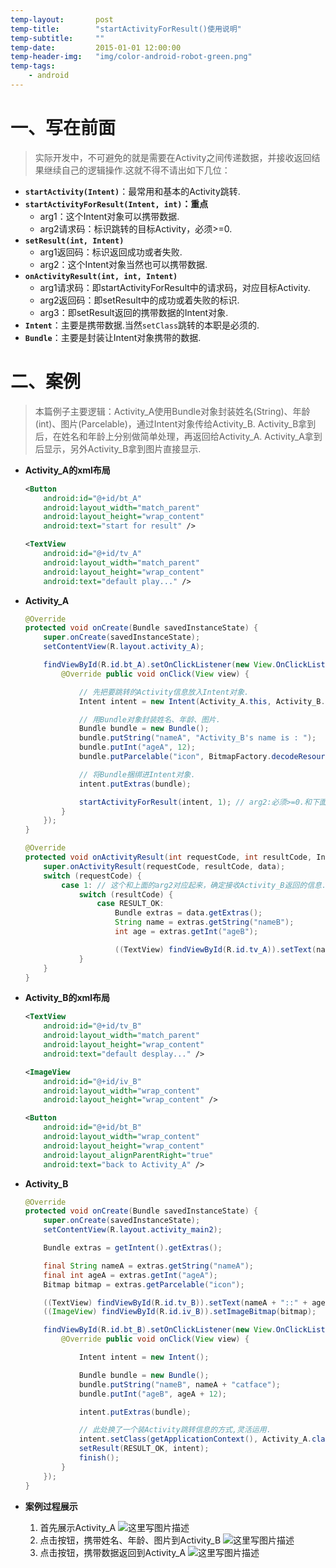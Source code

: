 ```yaml
---
temp-layout:       post
temp-title:        "startActivityForResult()使用说明"
temp-subtitle:     ""
temp-date:         2015-01-01 12:00:00
temp-header-img:   "img/color-android-robot-green.png"
temp-tags:
    - android
---
```


# 一、写在前面
>实际开发中，不可避免的就是需要在Activity之间传递数据，并接收返回结果继续自己的逻辑操作.这就不得不请出如下几位：

- **`startActivity(Intent)`**：最常用和基本的Activity跳转.
- **`startActivityForResult(Intent, int)`：重点**
	- arg1：这个Intent对象可以携带数据.
	- arg2请求码：标识跳转的目标Activity，必须>=0.
- **`setResult(int, Intent)`**
	- arg1返回码：标识返回成功或者失败.
	- arg2：这个Intent对象当然也可以携带数据.
- **`onActivityResult(int, int, Intent)`**
	- arg1请求码：即startActivityForResult中的请求码，对应目标Activity.
	- arg2返回码：即setResult中的成功或着失败的标识.
	- arg3：即setResult返回的携带数据的Intent对象.
- **`Intent`**：主要是携带数据.当然`setClass`跳转的本职是必须的.
- **`Bundle`**：主要是封装让Intent对象携带的数据.

# 二、案例
>本篇例子主要逻辑：Activity_A使用Bundle对象封装姓名(String)、年龄(int)、图片(Parcelable)，通过Intent对象传给Activity_B. Activity_B拿到后，在姓名和年龄上分别做简单处理，再返回给Activity_A. Activity_A拿到后显示，另外Activity_B拿到图片直接显示.

- **Activity_A的xml布局**
	```xml
	<Button
		android:id="@+id/bt_A"
		android:layout_width="match_parent"
		android:layout_height="wrap_content"
		android:text="start for result" />
	
	<TextView
		android:id="@+id/tv_A"
		android:layout_width="match_parent"
		android:layout_height="wrap_content"
		android:text="default play..." />
	```

- **Activity_A**

	```java
	@Override
	protected void onCreate(Bundle savedInstanceState) {
	    super.onCreate(savedInstanceState);
	    setContentView(R.layout.activity_A);
	
	    findViewById(R.id.bt_A).setOnClickListener(new View.OnClickListener() {
	        @Override public void onClick(View view) {
	
	            // 先把要跳转的Activity信息放入Intent对象.
	            Intent intent = new Intent(Activity_A.this, Activity_B.class);
	
	            // 用Bundle对象封装姓名、年龄、图片.
	            Bundle bundle = new Bundle();
	            bundle.putString("nameA", "Activity_B's name is : ");
	            bundle.putInt("ageA", 12);
	            bundle.putParcelable("icon", BitmapFactory.decodeResource(getResources(), R.mipmap.ic_launcher));
	
	            // 将Bundle捆绑进Intent对象.
	            intent.putExtras(bundle);
	
	            startActivityForResult(intent, 1); // arg2:必须>=0.和下面的requestCode对应目标Activity.
	        }
	    });
	}
	
	@Override
	protected void onActivityResult(int requestCode, int resultCode, Intent data) {
	    super.onActivityResult(requestCode, resultCode, data);
	    switch (requestCode) {
	        case 1: // 这个和上面的arg2对应起来，确定接收Activity_B返回的信息.
	            switch (resultCode) {
	                case RESULT_OK:
	                    Bundle extras = data.getExtras();
	                    String name = extras.getString("nameB");
	                    int age = extras.getInt("ageB");
	
	                    ((TextView) findViewById(R.id.tv_A)).setText(name + " :: " + age);
	            }
	    }
	}
	```

- **Activity_B的xml布局**

	```xml
	<TextView
	    android:id="@+id/tv_B"
	    android:layout_width="match_parent"
	    android:layout_height="wrap_content"
	    android:text="default desplay..." />
	
	<ImageView
	    android:id="@+id/iv_B"
	    android:layout_width="wrap_content"
	    android:layout_height="wrap_content" />
	
	<Button
	    android:id="@+id/bt_B"
	    android:layout_width="wrap_content"
	    android:layout_height="wrap_content"
	    android:layout_alignParentRight="true"
	    android:text="back to Activity_A" />
	```

- **Activity_B**

	```java
	@Override
	protected void onCreate(Bundle savedInstanceState) {
	    super.onCreate(savedInstanceState);
	    setContentView(R.layout.activity_main2);
	
	    Bundle extras = getIntent().getExtras();
	
	    final String nameA = extras.getString("nameA");
	    final int ageA = extras.getInt("ageA");
	    Bitmap bitmap = extras.getParcelable("icon");
	
	    ((TextView) findViewById(R.id.tv_B)).setText(nameA + "::" + ageA);
	    ((ImageView) findViewById(R.id.iv_B)).setImageBitmap(bitmap);
	
	    findViewById(R.id.bt_B).setOnClickListener(new View.OnClickListener() {
	        @Override public void onClick(View view) {
	
	            Intent intent = new Intent();
	
	            Bundle bundle = new Bundle();
	            bundle.putString("nameB", nameA + "catface");
	            bundle.putInt("ageB", ageA + 12);
	
	            intent.putExtras(bundle);
	
	            // 此处换了一个装Activity跳转信息的方式,灵活运用.
	            intent.setClass(getApplicationContext(), Activity_A.class);
	            setResult(RESULT_OK, intent);
	            finish();
	        }
	    });
	}
	```

- **案例过程展示**
	1. 首先展示Activity_A
		![这里写图片描述](https://imgconvert.csdnimg.cn/aHR0cDovL2ltZy5ibG9nLmNzZG4ubmV0LzIwMTYwMTIwMjA0MTM3MTUx?x-oss-process=image/format,png)
	2. 点击按钮，携带姓名、年龄、图片到Activity_B
		![这里写图片描述](https://imgconvert.csdnimg.cn/aHR0cDovL2ltZy5ibG9nLmNzZG4ubmV0LzIwMTYwMTIwMjAzODAyOTc4?x-oss-process=image/format,png)
	3. 点击按钮，携带数据返回到Activity_A
		![这里写图片描述](https://imgconvert.csdnimg.cn/aHR0cDovL2ltZy5ibG9nLmNzZG4ubmV0LzIwMTYwMTIwMjAzOTE2NTcy?x-oss-process=image/format,png)
